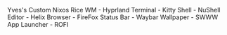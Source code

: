 Yves's Custom Nixos Rice
WM - Hyprland
Terminal - Kitty
Shell - NuShell
Editor - Helix
Browser - FireFox
Status Bar - Waybar
Wallpaper - SWWW
App Launcher - ROFI
